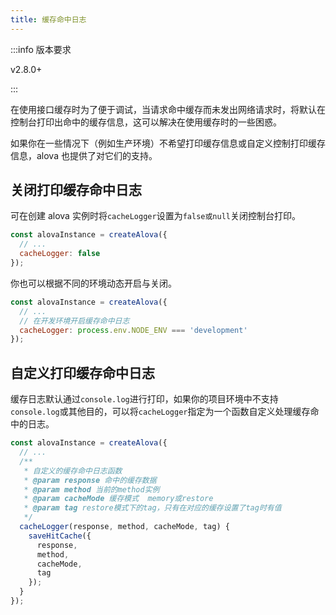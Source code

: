 ```yaml
---
title: 缓存命中日志
---
```


:::info 版本要求

v2.8.0+

:::

在使用接口缓存时为了便于调试，当请求命中缓存而未发出网络请求时，将默认在控制台打印出命中的缓存信息，这可以解决在使用缓存时的一些困惑。

如果你在一些情况下（例如生产环境）不希望打印缓存信息或自定义控制打印缓存信息，alova 也提供了对它们的支持。

## 关闭打印缓存命中日志

可在创建 alova 实例时将`cacheLogger`设置为`false或null`关闭控制台打印。

```javascript
const alovaInstance = createAlova({
  // ...
  cacheLogger: false
});
```

你也可以根据不同的环境动态开启与关闭。

```javascript
const alovaInstance = createAlova({
  // ...
  // 在开发环境开启缓存命中日志
  cacheLogger: process.env.NODE_ENV === 'development'
});
```

## 自定义打印缓存命中日志

缓存日志默认通过`console.log`进行打印，如果你的项目环境中不支持`console.log`或其他目的，可以将`cacheLogger`指定为一个函数自定义处理缓存命中的日志。

```javascript
const alovaInstance = createAlova({
  // ...
  /**
   * 自定义的缓存命中日志函数
   * @param response 命中的缓存数据
   * @param method 当前的method实例
   * @param cacheMode 缓存模式  memory或restore
   * @param tag restore模式下的tag，只有在对应的缓存设置了tag时有值
   */
  cacheLogger(response, method, cacheMode, tag) {
    saveHitCache({
      response,
      method,
      cacheMode,
      tag
    });
  }
});
```

